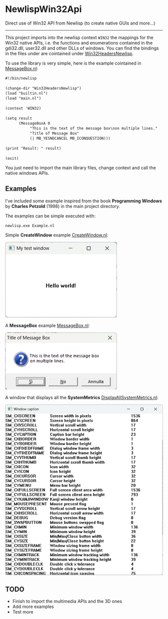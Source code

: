 # NewlispWin32Api
Direct use of Win32 API from Newlisp (to create native GUIs and more...)

---

This project imports into the newlisp context `WIN32` the mappings for the Win32 native APIs, i.e. the functions and enumerations contained in the gdi32.dll, user32.dll and other DLLs of windows. You can find the bindings in the files under are cointained under [Win32HeadersNewlisp](Win32HeadersNewlisp).

To use the library is very simple, here is the example cointained in [MessageBox.nl](MessageBox.nl):
```
#!/bin/newlisp

(change-dir "Win32HeadersNewlisp")
(load "builtin.nl")
(load "main.nl")

(context 'WIN32)

(setq result
      (MessageBoxA 0
		   "This is the text of the message box\non multiple lines."
		   "Title of Message Box"
		   (| MB_YESNOCANCEL MB_ICONQUESTION)))

(print "Result: " result)

(exit)
```

You just need to import the main library files, change context and call the native windows APIs.

## Examples

I've included some example inspired from the book **Programming Windows** by **Charles Petzold** (1998) in the main project directory.

The examples can be simple executed with:
```
newlisp.exe Example.nl
```

Simple **CreateWindow** example [CreateWindow.nl](CreateWindow.nl):

![Create Window!](images/CreateWindow.png "Create Window")

A **MessageBox** example [MessageBox.nl](MessageBox.nl):

![Message Box!](images/MessageBox.png "Message Box")

A window that displays all the **SystemMetrics** [DisplayAllSystemMetrics.nl](DisplayAllSystemMetrics.nl):

![Display All System Metrics!](images/DisplayAllSystemMetrics.png "Display All System Metrics")

## TODO

* Finish to import the multimedia APIs and the 3D ones
* Add more examples
* Test more
